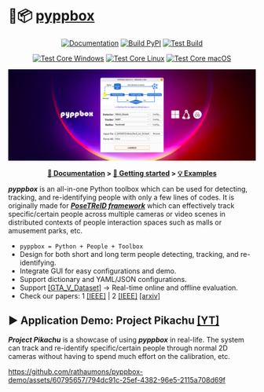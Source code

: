 # 🐍📦 [**pyppbox**](https://github.com/rathaumons/pyppbox)

<div align="center">

[![Documentation](https://github.com/rathaumons/pyppbox/actions/workflows/pyppboxdocs.yaml/badge.svg)](https://github.com/rathaumons/pyppbox/actions/workflows/pyppboxdocs.yaml) [![Build PyPI](https://github.com/rathaumons/pyppbox/actions/workflows/build_pypi.yaml/badge.svg)](https://github.com/rathaumons/pyppbox/actions/workflows/build_pypi.yaml) [![Test Build](https://github.com/rathaumons/pyppbox/actions/workflows/test_build.yaml/badge.svg)](https://github.com/rathaumons/pyppbox/actions/workflows/test_build.yaml)

[![Test Core Windows](https://github.com/rathaumons/pyppbox/actions/workflows/test_core_windows.yaml/badge.svg)](https://github.com/rathaumons/pyppbox/actions/workflows/test_core_windows.yaml) [![Test Core Linux](https://github.com/rathaumons/pyppbox/actions/workflows/test_core_linux.yaml/badge.svg)](https://github.com/rathaumons/pyppbox/actions/workflows/test_core_linux.yaml) [![Test Core macOS](https://github.com/rathaumons/pyppbox/actions/workflows/test_core_macos.yaml/badge.svg)](https://github.com/rathaumons/pyppbox/actions/workflows/test_core_macos.yaml)

<img src="https://raw.githubusercontent.com/rathaROG/screenshot/master/pyppbox/pyppbox_new_wide.png"><br />

**[📗 Documentation](https://rathaumons.github.io/pyppbox/) > [🚀 Getting started](https://rathaumons.github.io/pyppbox/getstarted.html) > [💡 Examples](https://rathaumons.github.io/pyppbox/examples.html)**

</div>

***pyppbox*** is an all-in-one Python toolbox which can be used for detecting, tracking, and re-identifying people with only a few lines of codes. It is originally made for [***PoseTReID framework***](https://github.com/rathaumons/PoseTReID_DATASET) which can effectively track specific/certain people across multiple cameras or video scenes in distributed contexts of people interaction spaces such as malls or amusement parks, etc.

* ` pyppbox = Python + People + Toolbox `
* Design for both short and long term people detecting, tracking, and re-identifying.
* Integrate GUI for easy configurations and demo.
* Support dictionary and YAML/JSON configurations.
* Support [[GTA_V_Dataset]](https://github.com/rathaumons/PoseTReID_DATASET) -> Real-time online and offline evaluation.
* Check our papers: 1 [[IEEE]](https://ieeexplore.ieee.org/document/9271712) | 2 [[IEEE]](https://ieeexplore.ieee.org/document/9946587) [[arxiv]](https://doi.org/10.48550/arxiv.2205.10086)

## ▶️ Application Demo: Project Pikachu [[YT]](https://youtu.be/sj1NzObzYQA)

***Project Pikachu*** is a showcase of using ***pyppbox*** in real-life. The system can track and re-identify specific/certain people through normal 2D cameras without having to spend much effort on the calibration, etc.

https://github.com/rathaumons/pyppbox-demo/assets/60795657/794dc91c-25ef-4382-96e5-2115a708d69f
